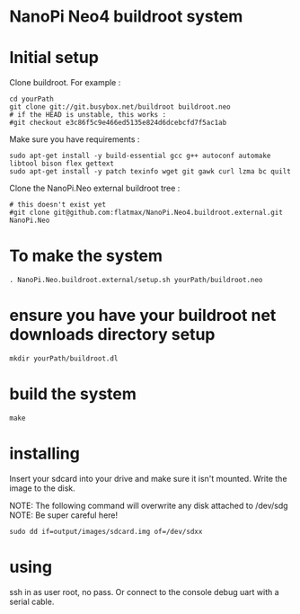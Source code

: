 # NanoPi Neo4 buildroot system

# Initial setup

Clone buildroot. For example :

```
cd yourPath
git clone git://git.busybox.net/buildroot buildroot.neo
# if the HEAD is unstable, this works :
#git checkout e3c86f5c9e466ed5135e824d6dcebcfd7f5ac1ab
```

Make sure you have requirements :
```
sudo apt-get install -y build-essential gcc g++ autoconf automake libtool bison flex gettext
sudo apt-get install -y patch texinfo wget git gawk curl lzma bc quilt
```

Clone the NanoPi.Neo external buildroot tree :
```
# this doesn't exist yet
#git clone git@github.com:flatmax/NanoPi.Neo4.buildroot.external.git NanoPi.Neo
```

# To make the system

```
. NanoPi.Neo.buildroot.external/setup.sh yourPath/buildroot.neo
```

# ensure you have your buildroot net downloads directory setup

```
mkdir yourPath/buildroot.dl
```

# build the system

```
make
```

# installing

Insert your sdcard into your drive and make sure it isn't mounted. Write the image to the disk.

NOTE: The following command will overwrite any disk attached to /dev/sdg
NOTE: Be super careful here!

```
sudo dd if=output/images/sdcard.img of=/dev/sdxx
```

# using

ssh in as user root, no pass. Or connect to the console debug uart with a serial cable.
